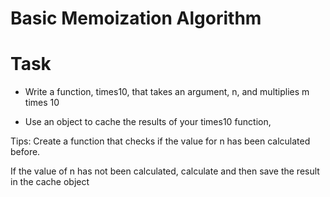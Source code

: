 # Basic Memoization Algorithm

# Task

- Write a function, times10, that takes an argument, n, and multiplies m times 10

- Use an object to cache the results of your times10 function,

Tips:
Create a function that checks if the value for n has been calculated before.

If the value of n has not been calculated, calculate and then save the result in the cache object
